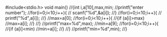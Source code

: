 #include<stdio.h>
void main()
//{int i,a[10],max,min;
//printf("enter number");
//for(i=0;i<10;i++){
//	scanf("%d",&a[i]);
//}
//for(i=0;i<10;i++){
//	printf("%d",a[i]);
//}
//max=a[0];
//for(i=0;i<10;i++){
//{if (a[i]>max)
//max=a[i];
//}
//}
//printf("max=%d",max);
//min=a[9];
//for(i=0;i<10;i++){
//{if (a[i]<min)
//min=a[i];
//}
//}
//printf("min=%d",min);
//}
